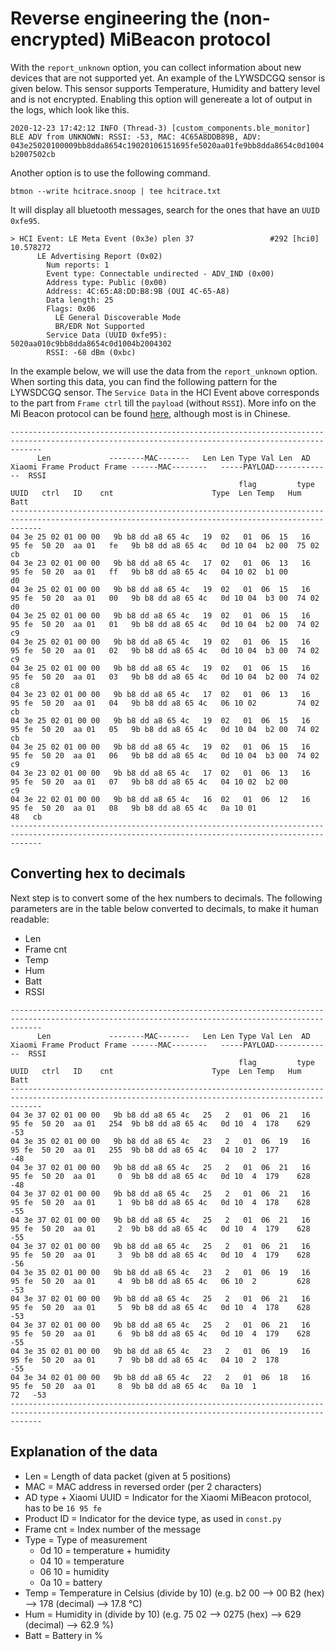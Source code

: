 # Reverse engineering the (non-encrypted) MiBeacon protocol 

With the `report_unknown` option, you can collect information about new devices that are not supported yet. An example of the LYWSDCGQ sensor is given below. This sensor supports Temperature, Humidity and battery level and is not encrypted. Enabling this option will genereate a lot of output in the logs, which look like this.

`2020-12-23 17:42:12 INFO (Thread-3) [custom_components.ble_monitor] BLE ADV from UNKNOWN: RSSI: -53, MAC: 4C65A8DDB89B, ADV: 043e25020100009bb8dda8654c19020106151695fe5020aa01fe9bb8dda8654c0d1004b2007502cb`

Another option is to use the following command. 

`btmon --write hcitrace.snoop | tee hcitrace.txt`

It will display all bluetooth messages, search for the ones that have an `UUID 0xfe95`. 

```
> HCI Event: LE Meta Event (0x3e) plen 37                 #292 [hci0] 10.578272
      LE Advertising Report (0x02)
        Num reports: 1
        Event type: Connectable undirected - ADV_IND (0x00)
        Address type: Public (0x00)
        Address: 4C:65:A8:DD:B8:9B (OUI 4C-65-A8)
        Data length: 25
        Flags: 0x06
          LE General Discoverable Mode
          BR/EDR Not Supported
        Service Data (UUID 0xfe95): 5020aa010c9bb8dda8654c0d1004b2004302
        RSSI: -68 dBm (0xbc)
```

In the example below, we will use the data from the `report_unknown` option. When sorting this data, you can find the following pattern for the LYWSDCGQ sensor. The `Service Data` in the HCI Event above corresponds to the part from `Frame ctrl` till the `payload` (without `RSSI`). More info on the Mi Beacon protocol can be found [here](https://cdn.cnbj0.fds.api.mi-img.com/miio.files/commonfile_pdf_f119c8464d43526b48fb453f19f30192.pdf), although most is in Chinese. 

```
---------------------------------------------------------------------------------------------------------------------------------------------------
      Len             --------MAC-------   Len Len Type Val Len  AD  Xiaomi Frame Product Frame ------MAC--------   -----PAYLOAD-------------  RSSI
                                                   flag         type  UUID   ctrl   ID    cnt                      Type  Len Temp   Hum   Batt
---------------------------------------------------------------------------------------------------------------------------------------------------
04 3e 25 02 01 00 00   9b b8 dd a8 65 4c   19  02   01  06  15   16  95 fe  50 20  aa 01   fe   9b b8 dd a8 65 4c   0d 10 04  b2 00  75 02      cb
04 3e 23 02 01 00 00   9b b8 dd a8 65 4c   17  02   01  06  13   16  95 fe  50 20  aa 01   ff   9b b8 dd a8 65 4c   04 10 02  b1 00             d0
04 3e 25 02 01 00 00   9b b8 dd a8 65 4c   19  02   01  06  15   16  95 fe  50 20  aa 01   00   9b b8 dd a8 65 4c   0d 10 04  b3 00  74 02      d0
04 3e 25 02 01 00 00   9b b8 dd a8 65 4c   19  02   01  06  15   16  95 fe  50 20  aa 01   01   9b b8 dd a8 65 4c   0d 10 04  b2 00  74 02      c9
04 3e 25 02 01 00 00   9b b8 dd a8 65 4c   19  02   01  06  15   16  95 fe  50 20  aa 01   02   9b b8 dd a8 65 4c   0d 10 04  b3 00  74 02      c9
04 3e 25 02 01 00 00   9b b8 dd a8 65 4c   19  02   01  06  15   16  95 fe  50 20  aa 01   03   9b b8 dd a8 65 4c   0d 10 04  b2 00  74 02      c8
04 3e 23 02 01 00 00   9b b8 dd a8 65 4c   17  02   01  06  13   16  95 fe  50 20  aa 01   04   9b b8 dd a8 65 4c   06 10 02         74 02      cb
04 3e 25 02 01 00 00   9b b8 dd a8 65 4c   19  02   01  06  15   16  95 fe  50 20  aa 01   05   9b b8 dd a8 65 4c   0d 10 04  b2 00  74 02      cb
04 3e 25 02 01 00 00   9b b8 dd a8 65 4c   19  02   01  06  15   16  95 fe  50 20  aa 01   06   9b b8 dd a8 65 4c   0d 10 04  b3 00  74 02      c9
04 3e 23 02 01 00 00   9b b8 dd a8 65 4c   17  02   01  06  13   16  95 fe  50 20  aa 01   07   9b b8 dd a8 65 4c   04 10 02  b2 00             c9
04 3e 22 02 01 00 00   9b b8 dd a8 65 4c   16  02   01  06  12   16  95 fe  50 20  aa 01   08   9b b8 dd a8 65 4c   0a 10 01               48   cb
---------------------------------------------------------------------------------------------------------------------------------------------------
```

## Converting hex to decimals
Next step is to convert some of the hex numbers to decimals. The following parameters are in the table below converted to decimals, to make it human readable:

- Len
- Frame cnt
- Temp
- Hum
- Batt
- RSSI

```
---------------------------------------------------------------------------------------------------------------------------------------------------
      Len             --------MAC-------   Len Len Type Val Len  AD  Xiaomi Frame Product Frame ------MAC--------   -----PAYLOAD-------------  RSSI
                                                   flag         type  UUID   ctrl   ID    cnt                      Type  Len Temp   Hum   Batt
---------------------------------------------------------------------------------------------------------------------------------------------------
04 3e 37 02 01 00 00   9b b8 dd a8 65 4c   25   2   01  06  21   16  95 fe  50 20  aa 01   254  9b b8 dd a8 65 4c   0d 10  4  178    629       -53
04 3e 35 02 01 00 00   9b b8 dd a8 65 4c   23   2   01  06  19   16  95 fe  50 20  aa 01   255  9b b8 dd a8 65 4c   04 10  2  177              -48
04 3e 37 02 01 00 00   9b b8 dd a8 65 4c   25   2   01  06  21   16  95 fe  50 20  aa 01     0  9b b8 dd a8 65 4c   0d 10  4  179    628       -48
04 3e 37 02 01 00 00   9b b8 dd a8 65 4c   25   2   01  06  21   16  95 fe  50 20  aa 01     1  9b b8 dd a8 65 4c   0d 10  4  178    628       -55
04 3e 37 02 01 00 00   9b b8 dd a8 65 4c   25   2   01  06  21   16  95 fe  50 20  aa 01     2  9b b8 dd a8 65 4c   0d 10  4  179    628       -55
04 3e 37 02 01 00 00   9b b8 dd a8 65 4c   25   2   01  06  21   16  95 fe  50 20  aa 01     3  9b b8 dd a8 65 4c   0d 10  4  179    628       -56
04 3e 35 02 01 00 00   9b b8 dd a8 65 4c   23   2   01  06  19   16  95 fe  50 20  aa 01     4  9b b8 dd a8 65 4c   06 10  2         628       -53
04 3e 37 02 01 00 00   9b b8 dd a8 65 4c   25   2   01  06  21   16  95 fe  50 20  aa 01     5  9b b8 dd a8 65 4c   0d 10  4  178    628       -53
04 3e 37 02 01 00 00   9b b8 dd a8 65 4c   25   2   01  06  21   16  95 fe  50 20  aa 01     6  9b b8 dd a8 65 4c   0d 10  4  179    628       -55
04 3e 35 02 01 00 00   9b b8 dd a8 65 4c   23   2   01  06  19   16  95 fe  50 20  aa 01     7  9b b8 dd a8 65 4c   04 10  2  178              -55
04 3e 34 02 01 00 00   9b b8 dd a8 65 4c   22   2   01  06  18   16  95 fe  50 20  aa 01     8  9b b8 dd a8 65 4c   0a 10  1              72   -53
---------------------------------------------------------------------------------------------------------------------------------------------------
```

## Explanation of the data

- Len = Length of data packet (given at 5 positions)
- MAC = MAC address in reversed order (per 2 characters)
- AD type + Xiaomi UUID = Indicator for the Xiaomi MiBeacon protocol, has to be `16 95 fe`
- Product ID = Indicator for the device type, as used in `const.py`
- Frame cnt = Index number of the message
- Type = Type of measurement
  - 0d 10 = temperature + humidity
  - 04 10 = temperature
  - 06 10 = humidity
  - 0a 10 = battery
- Temp = Temperature in Celsius (divide by 10) (e.g. b2 00 --> 00 B2 (hex) --> 178 (decimal) --> 17.8 °C)
- Hum = Humidity in (divide by 10) (e.g. 75 02 --> 0275 (hex) --> 629 (decimal) --> 62.9 %)
- Batt = Battery in %
